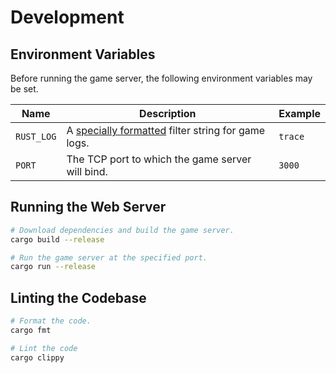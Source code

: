 # Development

## Environment Variables

Before running the game server, the following environment variables may be set.

| **Name**   | **Description**                                                | **Example** |
| ---------- | -------------------------------------------------------------- | ----------- |
| `RUST_LOG` | A [specially formatted][rust-log] filter string for game logs. | `trace`     |
| `PORT`     | The TCP port to which the game server will bind.               | `3000`      |

[rust-log]: https://docs.rs/tracing-subscriber/0.3.18/tracing_subscriber/filter/struct.EnvFilter.html

## Running the Web Server

```bash
# Download dependencies and build the game server.
cargo build --release

# Run the game server at the specified port.
cargo run --release
```

## Linting the Codebase

```bash
# Format the code.
cargo fmt

# Lint the code
cargo clippy
```
